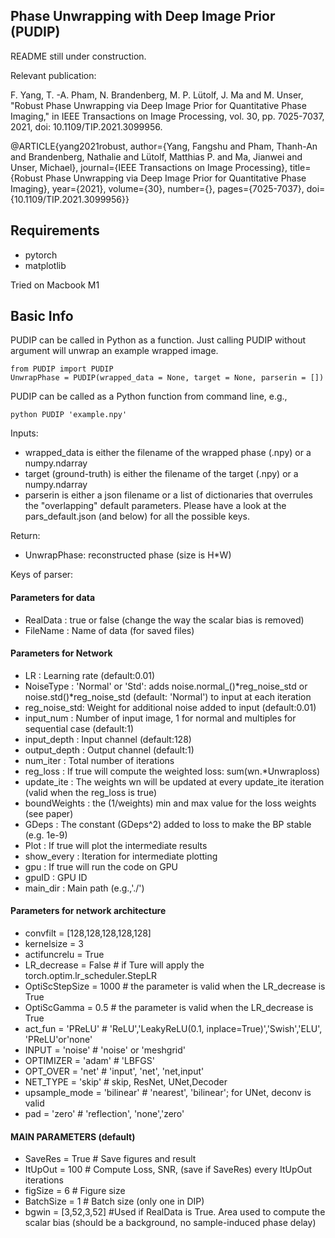 ## Phase Unwrapping with Deep Image Prior (PUDIP)

README still under construction.

Relevant publication:

F. Yang, T. -A. Pham, N. Brandenberg, M. P. Lütolf, J. Ma and M. Unser, "Robust Phase Unwrapping via Deep Image Prior for Quantitative Phase Imaging," in IEEE Transactions on Image Processing, vol. 30, pp. 7025-7037, 2021, doi: 10.1109/TIP.2021.3099956.

@ARTICLE{yang2021robust,
  author={Yang, Fangshu and Pham, Thanh-An and Brandenberg, Nathalie and Lütolf, Matthias P. and Ma, Jianwei and Unser, Michael},
  journal={IEEE Transactions on Image Processing}, 
  title={Robust Phase Unwrapping via Deep Image Prior for Quantitative Phase Imaging}, 
  year={2021},
  volume={30},
  number={},
  pages={7025-7037},
  doi={10.1109/TIP.2021.3099956}}

## Requirements

- pytorch
- matplotlib

Tried on Macbook M1

## Basic Info
PUDIP can be called in Python as a function. Just calling PUDIP without argument will unwrap an example wrapped image.

    from PUDIP import PUDIP
    UnwrapPhase = PUDIP(wrapped_data = None, target = None, parserin = [])

PUDIP can be called as a Python function from command line, e.g.,

    python PUDIP 'example.npy'

Inputs:
- wrapped_data is either the filename of the wrapped phase (.npy) or a numpy.ndarray
- target (ground-truth) is either the filename of the target (.npy) or a numpy.ndarray
- parserin is either a json filename or a list of dictionaries that overrules the "overlapping" default parameters.
Please have a look at the pars_default.json (and below) for all the possible keys.

Return:
- UnwrapPhase: reconstructed phase (size is H*W)

Keys of parser:
#### Parameters for data
- RealData : true or false (change the way the scalar bias is removed)
- FileName : Name of data (for saved files)

#### Parameters for Network
- LR           : Learning rate (default:0.01)
- NoiseType    : 'Normal' or 'Std': adds noise.normal_()*reg_noise_std or noise.std()*reg_noise_std (default: 'Normal') to input at each iteration
- reg_noise_std: Weight for additional noise added to input (default:0.01)
- input_num    : Number of input image, 1 for normal and multiples for sequential case (default:1)
- input_depth  : Input channel (default:128)
- output_depth : Output channel (default:1)
- num_iter     : Total number of iterations
- reg_loss     : If true will compute the weighted loss: sum(wn.*Unwraploss)
- update_ite   : The weights wn will be updated at every update_ite iteration (valid when the reg_loss is true)
- boundWeights : the (1/weights) min and max value for the loss weights (see paper)
- GDeps        : The constant (GDeps^2) added to loss to make the BP stable (e.g. 1e-9)
- Plot         : If true will plot the intermediate results
- show_every   : Iteration for intermediate plotting
- gpu          : If true will run the code on GPU
- gpuID        : GPU ID
- main_dir     : Main path (e.g.,'./')

#### Parameters for network architecture
- convfilt        = [128,128,128,128,128]
- kernelsize      = 3
- actifuncrelu    = True
- LR_decrease     = False        # if Ture will apply the torch.optim.lr_scheduler.StepLR
- OptiScStepSize  = 1000         # the parameter is valid when the LR_decrease is True
- OptiScGamma     = 0.5          # the parameter is valid when the LR_decrease is True
- act_fun         = 'PReLU'      # 'ReLU','LeakyReLU(0.1, inplace=True)','Swish','ELU', 'PReLU'or'none'
- INPUT           = 'noise'      # 'noise' or 'meshgrid'
- OPTIMIZER       = 'adam'       # 'LBFGS'
- OPT_OVER        = 'net'        # 'input', 'net', 'net,input'
- NET_TYPE        = 'skip'       # skip, ResNet, UNet,Decoder
- upsample_mode   = 'bilinear'     # 'nearest', 'bilinear'; for UNet, deconv is valid
- pad             = 'zero'       # 'reflection', 'none','zero'

####             MAIN PARAMETERS (default)

- SaveRes   = True   # Save figures and result
- ItUpOut   = 100    # Compute Loss, SNR, (save if SaveRes) every ItUpOut iterations
- figSize   = 6      # Figure size
- BatchSize = 1      # Batch size (only one in DIP)
- bgwin     = [3,52,3,52] #Used if RealData is True. Area used to compute the scalar bias (should be a background, no sample-induced phase delay)
